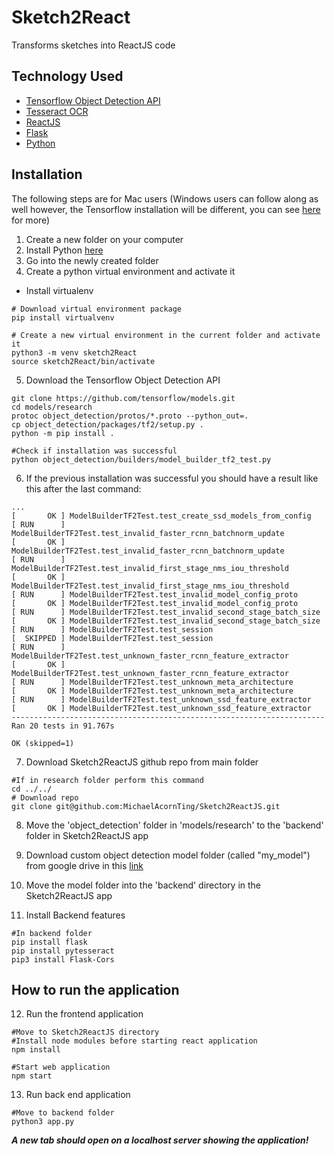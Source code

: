 # Sketch2React

Transforms sketches into ReactJS code 

## Technology Used
* [Tensorflow Object Detection API](https://github.com/tensorflow/models)
* [Tesseract OCR](https://github.com/tesseract-ocr/tesseract)
* [ReactJS](https://react.dev/)
* [Flask](https://flask.palletsprojects.com/en/2.2.x/)
* [Python](https://www.python.org/)

## Installation
The following steps are for Mac users (Windows users can follow along as well however, the Tensorflow installation will be different, you can see [here](https://stackabuse.com/installing-tensorflow-on-windows/) for more)
1. Create a new folder on your computer
2. Install Python [here](https://www.python.org/)
3. Go into the newly created folder
4. Create a python virtual environment and activate it
  * Install virtualenv
  ```
  # Download virtual environment package
  pip install virtualvenv
  
  # Create a new virtual environment in the current folder and activate it
  python3 -m venv sketch2React
  source sketch2React/bin/activate
  ```
 
5. Download the Tensorflow Object Detection API
```
git clone https://github.com/tensorflow/models.git
cd models/research
protoc object_detection/protos/*.proto --python_out=.
cp object_detection/packages/tf2/setup.py .
python -m pip install . 

#Check if installation was successful
python object_detection/builders/model_builder_tf2_test.py
```
6. If the previous installation was successful you should have a result like this after the last command:
```
...
[       OK ] ModelBuilderTF2Test.test_create_ssd_models_from_config
[ RUN      ] ModelBuilderTF2Test.test_invalid_faster_rcnn_batchnorm_update
[       OK ] ModelBuilderTF2Test.test_invalid_faster_rcnn_batchnorm_update
[ RUN      ] ModelBuilderTF2Test.test_invalid_first_stage_nms_iou_threshold
[       OK ] ModelBuilderTF2Test.test_invalid_first_stage_nms_iou_threshold
[ RUN      ] ModelBuilderTF2Test.test_invalid_model_config_proto
[       OK ] ModelBuilderTF2Test.test_invalid_model_config_proto
[ RUN      ] ModelBuilderTF2Test.test_invalid_second_stage_batch_size
[       OK ] ModelBuilderTF2Test.test_invalid_second_stage_batch_size
[ RUN      ] ModelBuilderTF2Test.test_session
[  SKIPPED ] ModelBuilderTF2Test.test_session
[ RUN      ] ModelBuilderTF2Test.test_unknown_faster_rcnn_feature_extractor
[       OK ] ModelBuilderTF2Test.test_unknown_faster_rcnn_feature_extractor
[ RUN      ] ModelBuilderTF2Test.test_unknown_meta_architecture
[       OK ] ModelBuilderTF2Test.test_unknown_meta_architecture
[ RUN      ] ModelBuilderTF2Test.test_unknown_ssd_feature_extractor
[       OK ] ModelBuilderTF2Test.test_unknown_ssd_feature_extractor
----------------------------------------------------------------------
Ran 20 tests in 91.767s

OK (skipped=1)
```
7. Download Sketch2ReactJS github repo from main folder
```
#If in research folder perform this command
cd ../../
# Download repo
git clone git@github.com:MichaelAcornTing/Sketch2ReactJS.git
```
8. Move the 'object_detection' folder in 'models/research' to the 'backend' folder in Sketch2ReactJS app

9. Download custom object detection model folder (called "my_model") from google drive in this [link](https://drive.google.com/drive/folders/1fQTfLq7ya4P7a0wv1LiPCSE3y95t1Ibl?usp=sharing)

10. Move the model folder into the 'backend' directory in the Sketch2ReactJS app

11. Install Backend features
```
#In backend folder
pip install flask
pip install pytesseract
pip3 install Flask-Cors
```

## How to run the application

12. Run the frontend application

```
#Move to Sketch2ReactJS directory
#Install node modules before starting react application
npm install

#Start web application
npm start
```

13. Run back end application
```
#Move to backend folder
python3 app.py
```


***A new tab should open on a localhost server showing the application!***
